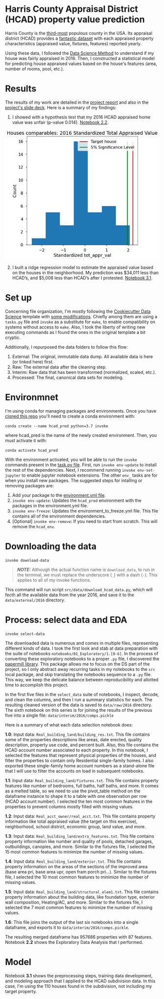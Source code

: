 # Harris County Appraisal District (HCAD) property value prediction
Harris County is the [third-most](https://en.wikipedia.org/wiki/List_of_the_most_populous_counties_in_the_United_States) populous county in the USA. Its appraisal district (HCAD) provides a [fantastic dataset](https://pdata.hcad.org/download/index.html) with each appraised property characteristics (appraised value, fixtures, features) reported yearly.

Using these data, I followed the [Data Science Method](https://medium.com/@aiden.dataminer/the-data-science-method-dsm-a-framework-on-how-to-take-your-data-science-projects-to-the-next-91f9fd81e5d1) to understand if my house was fairly appraised in 2016. Then, I constructed a statistical model for predicting house appraised values based on the house's features (area, number of rooms, pool, etc.).

# Results
The results of my work are detailed in the [project report](reports/Capstone_final_report.ipynb) and also in the [project's slide deck](reports/Capstone_Two_Final_presentation.pdf). Here is a summary of my findings:

1. I showed with a hypothesis test that my 2016 HCAD appraised home value was unfair (p-value 0.014). [Notebook 2.2](notebooks/01_Exploratory/2.2-rp-hcad-eda-appraised-value-perc-diff-subdiv-comps-hypothesis-test.ipynb).

![Hypothesis test](reports/figures/hypothesis_test.png)

2. I built a ridge regression model to estimate the appraised value based on the houses in the neighborhood. My prediction was $34,011 less than HCAD’s, and $5,008 less than HCAD’s after I protested. [Notebook 3.1](notebooks/01_Exploratory/3.1-rp-hcad-preprocessing_data_split_CV_feature_selection_and_modeling.ipynb).


# Set up
Concerning file organization, I'm mostly following the [Cookiecutter Data Science](https://drivendata.github.io/cookiecutter-data-science/) template with [some modifications](https://github.com/RafaelPinto/simplified_project_cookiecutter). Chiefly among them are using a `tasks.py` file and `invoke` as a substitute for `make`, to enable compatibility on systems without access to `make`. Also, I took the liberty of writing new executing commands as I found the ones in the original template a bit cryptic.

Additionally, I repurposed the data folders to follow this flow:
1. External: The original, immutable data dump. All available data is here (or linked here) first.
2. Raw: The external data after the cleaning step.
3. Interim: Raw data that has been transformed (normalized, scaled, etc.).
4. Processed: The final, canonical data sets for modeling.

# Environmnet
I'm using conda for managing packages and environments. Once you have [cloned this repo](https://github.com/RafaelPinto/hcad_pred.git) you'll need to create a conda environment with:

`conda create --name hcad_pred python=3.7 invoke`

where hcad_pred is the name of the newly created environment. Then, you must activate it with:

`conda activate hcad_pred`

With the environment activated, you will be able to run the `invoke` commands present in the [task.py file](tasks.py). First, run `invoke env-update` to install the rest of the dependencies. Next, I recommend running `invoke env-set-jupyter` to enable jupyter notebook extensions. The other `env_` tasks are for when you install new packages. The suggested steps for intalling or removing packages are:

1. Add your package to the [environment.yml file](environment.yml). 
2. `invoke env-update`: Updates the `hcad_pred` environment with the packages in the environment.yml file.
3. `invoke env-freeze`: Updates the environment_to_freeze.yml file. This file contains all of the environment dependencies.
4. [Optional] `invoke env-remove`: If you need to start from scratch. This will remove the `hcad_env`.

# Downloading the data
`invoke download-data`

> **_NOTE:_**  Although the actual function name is `download_data`, to run in the terminal, we must replace the underscore (`_`) with a dash (`-`). This applies to all of my invoke functions.

This command will run script `src/data/download_hcad_data.py`, which will fecth all the available data from the year 2016, and save it to the `data/external/2016` directory.

# Process: select data and EDA
`invoke select-data`

The downloaded data is numerous and comes in multiple files, representing different kinds of data. I took the first look and stab at data preparation with the suite of notebooks `notebooks/01_Exploratory/1.[0-6]`. In the process of converting these exploratory notebooks to a proper `.py` file, I discovered the [papermill library](https://papermill.readthedocs.io/en/latest/). This package allows me to focus on the DS part of the project, so I only abstract away recurring tasks in my notebooks to the `src` local package, and skip translating the notebooks sequence to a `.py` file. This way, we keep the delicate balance between reproducibility and allotted time to accomplish this project.

In the first five files in the `select_data` suite of notebooks, I inspect, decode, and clean the columns, and then I run a summary statistics for each. The resulting cleaned version of the data is saved to `data/raw/2016` directory. The sixth notebook on this series is for joining the results of the previous five into a single file: `data/interim/2016/comps.pickle`

Here is a summary of what each data selection notebook does:

**1.0**: Input data: `Real_building_land/building_res.txt`. This file contains some of the properties descriptions like areas, date erected, quality description, property use code, and percent built. Also, this file contains the HCAD account number associated to each property. In this notebook, I selected the features that represent physical properties of the houses, and filter the properties to contain only Residential single-family homes. I also exported these single-family home account numbers as a stand-alone file that I will use to filter the accounts on load in subsequent notebooks.

**1.1**: Input data: `Real_building_land/fixtures.txt`. This file contains property features like number of bedrooms, full baths, half baths, and more. It comes as a melted table, so we need to use the pivot_table method on the dataframe instance to shape it to a table with one observation per row (HCAD account number). I selected the ten most common features in the properties to prevent columns mostly filled with missing values.

**1.2**: Input data: `Real_acct_owner/real_acct.txt`. This file contains property information like total appraised value (the target on this exercise), neighborhood, school district, economic group, land value, and more.

**1.3**: Input data: `Real_building_land/extra_features.txt`. This file contains property information like number and quality of pools, detached garages, outbuildings, canopies, and more. Similar to the fixtures file, I selected the 15 most common features to minimize the number of missing values.

**1.4**: Input data: `Real_building_land/exterior.txt`. This file contains property information on the areas of the sections of the improved area (base area pri, base area upr, open fram porch pri...). Similar to the fixtures file, I selected the 10 most common features to minimize the number of missing values.

**1.5**: Input data: `Real_building_land/structural_elem1.txt`. This file contains property information about the building data, like foundation type, exterior wall composition, Heating/AC, and more. Similar to the fixtures file, I selected the 7 most common features to minimize the number of missing values.

**1.6**: This file joins the output of the last six notebooks into a single dataframe, and exports it to `data/interim/2016/comps.pickle`.

The resulting merged dataframe has 957686 properties with 87 features. Notebook **2.2** shows the Exploratory Data Analysis that I performed.

# Model
Notebook **3.1** shows the preprocessing steps, training data development, and modeling approach that I applied to the HCAD subdivision data. In this case, I'm using the 110 houses found in the subdivision, not including my target property.